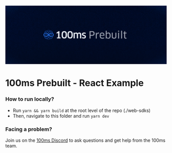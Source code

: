 ![Banner](https://github.com/100mslive/web-sdks/blob/06c65259912db6ccd8617f2ecb6fef51429251ec/prebuilt-banner.png)

# 100ms Prebuilt - React Example

### How to run locally?

- Run `yarn && yarn build` at the root level of the repo (./web-sdks)
- Then, navigate to this folder and run `yarn dev`

### Facing a problem?
Join us on the [100ms Discord](https://discord.com/invite/kGdmszyzq2) to ask questions and get help from the 100ms team.
